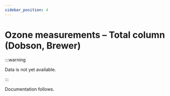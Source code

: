 ```yaml
---
sidebar_position: 4
---
```


# Ozone measurements – Total column (Dobson, Brewer)

:::warning 

Data is not yet available.

:::

Documentation follows.
